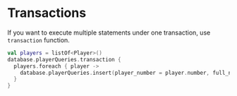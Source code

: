 # Transactions

If you want to execute multiple statements under one transaction, use `transaction` function. 

```kotlin
val players = listOf<Player>()
database.playerQueries.transaction {
  players.foreach { player ->
    database.playerQueries.insert(player_number = player.number, full_name = player.fullName)
  }
}
```


